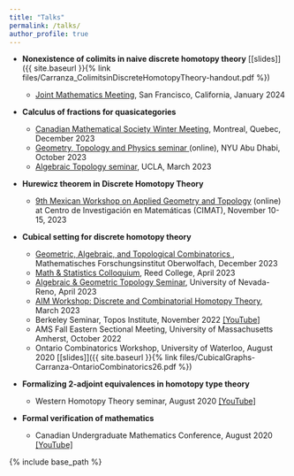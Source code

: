 ```yaml
---
title: "Talks"
permalink: /talks/
author_profile: true
---
```

- <b>Nonexistence of colimits in naive discrete homotopy theory</b> [[slides]]({{ site.baseurl }}{% link files/Carranza_ColimitsinDiscreteHomotopyTheory-handout.pdf %})
    - <a href="https://meetings.ams.org/math/jmm2024/meetingapp.cgi/Paper/28921">Joint Mathematics Meeting</a>, San Francisco, California, January 2024
- <b>Calculus of fractions for quasicategories</b>
    - <a href="https://www2.cms.math.ca/Events/winter23/abs/ssh#dc">Canadian Mathematical Society Winter Meeting</a>, Montreal, Quebec, December 2023
    - <a href="https://nyuad.nyu.edu/en/research/faculty-labs-and-projects/cqts/events.html">Geometry, Topology and Physics seminar </a> (online), NYU Abu Dhabi, October 2023
    - <a href="https://secure.math.ucla.edu/seminars/display.php?&id=837009">Algebraic Topology seminar</a>, UCLA, March 2023
- <b>Hurewicz theorem in Discrete Homotopy Theory</b>
    - <a href="https://9mwgeometrytopology.eventos.cimat.mx/home_9atd">9th Mexican Workshop on Applied Geometry and Topology</a> (online) at Centro de Investigación en Matemáticas (CIMAT), November 10-15, 2023
- <b>Cubical setting for discrete homotopy theory</b>
	- <a href="https://www.mfo.de/occasion/2350/www_view">Geometric, Algebraic, and Topological Combinatorics </a>, Mathematisches Forschungsinstitut Oberwolfach, December 2023
    - <a href="https://events.reed.edu/event/math_statistics_colloquium_daniel_carranza_johns_hopkins_university_msri?utm_campaign=widget&utm_medium=widget&utm_source=Events+Calendar">Math & Statistics Colloquium</a>, Reed College, April 2023
    - <a href="https://www.unr.edu/math/about-the-department/colloquium">Algebraic & Geometric Topology Seminar</a>, University of Nevada-Reno, April 2023
    - <a href="https://aimath.org/pastworkshops/combhomotop.html">AIM Workshop: Discrete and Combinatorial Homotopy Theory</a>, March 2023
    - Berkeley Seminar, Topos Institute, November 2022 <a href="https://youtu.be/Ns1NBLMddps">[YouTube]</a>
    - AMS Fall Eastern Sectional Meeting, University of Massachusetts Amherst, October 2022
    - Ontario Combinatorics Workshop, University of Waterloo, August 2020 [[slides]]({{ site.baseurl }}{% link files/CubicalGraphs-Carranza-OntarioCombinatorics26.pdf %})

- <b>Formalizing 2-adjoint equivalences in homotopy type theory</b>
    - Western Homotopy Theory seminar, August 2020 <a href="https://youtu.be/BIqhGYoo_PU">[YouTube]</a>

- <b>Formal verification of mathematics</b>
   - Canadian Undergraduate Mathematics Conference, August 2020 <a href="https://youtu.be/LCW682zcEVs">[YouTube]</a>

<!--
		
			April 2023
			<td align="left">
				<b> Cubical setting for discrete homotopy theory </b> <br>
				Math & Statistics Colloquium <br>
				Reed College
			</td>
		</tr>
		<tr>
			<td align="right" valign="top">April 2023</td>
			<td align="left">
				<b> Cubical setting for discrete homotopy theory </b> <br>
				Algebraic & Geometric Topology Seminar <br>
				University of Nevada, Reno
			</td>
	</tr>
		<tr>
			<td align="right" valign="top">March 2023</td>
			<td align="left">
				<b> Cubical setting for discrete homotopy theory </b> <br>
				AIM Workshop: Discrete and Combinatorial Homotopy Theory
			</td>
		</tr>
		<tr>
			<td align="right" valign="top">March 2023</td>
			<td align="left">
				<b> Higher-dimensional calculus of fractions </b> <br>
				Algebraic Topology Seminar <br>
				UCLA
			</td>
		</tr>
		<tr>
			<td align="right" valign="top">November 2022</td>
			<td align="left">
				<b> Cubical setting for discrete homotopy theory </b> <br>
				Berkeley Seminar <br>
				[<a href="https://youtu.be/Ns1NBLMddps">youtube</a>] <br>
				Topos Institute
			</td>
		</tr>
		<tr>
			<td align="right" valign="top">October 2022</td>
			<td align="left">
				<b> Cubical setting for discrete homotopy theory </b> <br>
				AMS Fall Eastern Sectional Meeting <br>
				University of Massachusetts Amherst
		</td>
	</tr>
		<tr>
			<td align="right" valign="top">May 2022</td>
			<td align="left">
				<b> Cubical setting for discrete homotopy theory </b> <br>
				Ontario Combinatorics Workshop <br>
				[<a href="talks/CubicalGraphs-Carranza-OntarioCombinatorics26.pdf">slides</a>] <br>
				University of Waterloo
			</td>
		</tr>
		<tr>
			<td align="right" valign="top">August 2020</td>
			<td align="left">
				<b>Formal verification of mathematics</b> <br>
				Canadian Undergradute Mathematics Conference <br>
				[<a href="https://youtu.be/LCW682zcEVs">youtube</a>] <br>
				University of Western Ontario
			</td>
		</tr>
		<tr>
			<td align="right" valign="top">August 2020</td>
			<td align="left">
				<b>Formalizing 2-adjoint equivalences <br> in homotopy type theory</b> <br>
				Western Homotopy Theory Seminar <br>
				[<a href="https://youtu.be/BIqhGYoo_PU">youtube</a>] <br>
				University of Western Ontario
			</td>
		#</tr>
	</table>
-->
{% include base_path %}